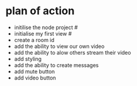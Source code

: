 # plan of action

- initilise the node project #
- initialise my first view #
- create a room id
- add the ability to view our own video
- add the ability to alow others stream their video
- add styling
- add the ability to create messages
- add mute button
- add video button
